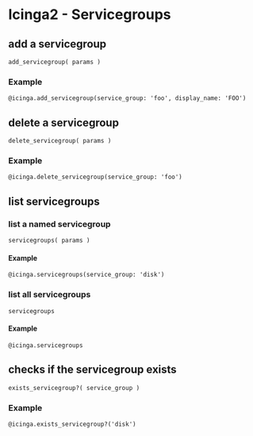# Icinga2 - Servicegroups


## <a name="add-servicegroup"></a>add a servicegroup
    add_servicegroup( params )

### Example
    @icinga.add_servicegroup(service_group: 'foo', display_name: 'FOO')

## <a name="delete-servicegroup"></a>delete a servicegroup
    delete_servicegroup( params )

### Example
    @icinga.delete_servicegroup(service_group: 'foo')

## <a name="list-servicegroup"></a>list servicegroups

### list a named servicegroup
    servicegroups( params )

#### Example
    @icinga.servicegroups(service_group: 'disk')

### list all servicegroups
    servicegroups

#### Example
    @icinga.servicegroups


## <a name="servicegroup-exists"></a>checks if the servicegroup exists
    exists_servicegroup?( service_group )

### Example
    @icinga.exists_servicegroup?('disk')




